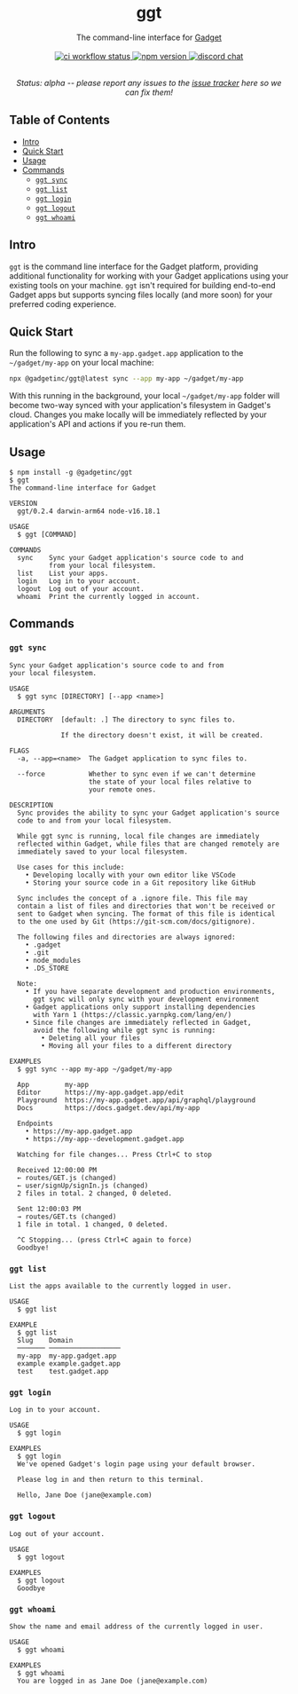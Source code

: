 <div align="center">
  <h1>ggt</h1>
  The command-line interface for <a href="https://gadget.dev">Gadget</a>

<br>
<br>

<a href="https://github.com/gadget-inc/ggt/actions/workflows/ci.yml?query=branch%3Amain">
  <img alt="ci workflow status" src="https://img.shields.io/github/actions/workflow/status/gadget-inc/ggt/ci.yml?branch=main&label=ci">
</a>
<a href="https://www.npmjs.com/package/@gadgetinc/ggt">
  <img alt="npm version" src="https://img.shields.io/npm/v/@gadgetinc/ggt">
</a>
<a href="https://discord.gg/nAfNKMdwKh">
  <img alt="discord chat" src="https://img.shields.io/discord/836317518595096598">
</a>

<br>
<br>

<i>Status: alpha -- please report any issues to the [issue tracker](https://github.com/gadget-inc/ggt/issues?q=is%3Aissue+is%3Aopen) here so we can fix them!</i>

</div>

## Table of Contents

- [Intro](#intro)
- [Quick Start](#quick-start)
- [Usage](#usage)
- [Commands](#commands)
  - [`ggt sync`](#ggt-sync)
  - [`ggt list`](#ggt-list)
  - [`ggt login`](#ggt-login)
  - [`ggt logout`](#ggt-logout)
  - [`ggt whoami`](#ggt-whoami)

## Intro

`ggt` is the command line interface for the Gadget platform, providing additional functionality for working with your Gadget applications using your existing tools on your machine. `ggt` isn't required for building end-to-end Gadget apps but supports syncing files locally (and more soon) for your preferred coding experience.

## Quick Start

Run the following to sync a `my-app.gadget.app` application to the `~/gadget/my-app` on your local machine:

```sh
npx @gadgetinc/ggt@latest sync --app my-app ~/gadget/my-app
```

With this running in the background, your local `~/gadget/my-app` folder will become two-way synced with your application's filesystem in Gadget's cloud. Changes you make locally will be immediately reflected by your application's API and actions if you re-run them.

## Usage

```sh-session
$ npm install -g @gadgetinc/ggt
$ ggt
The command-line interface for Gadget

VERSION
  ggt/0.2.4 darwin-arm64 node-v16.18.1

USAGE
  $ ggt [COMMAND]

COMMANDS
  sync    Sync your Gadget application's source code to and
          from your local filesystem.
  list    List your apps.
  login   Log in to your account.
  logout  Log out of your account.
  whoami  Print the currently logged in account.
```

## Commands

### `ggt sync`

    Sync your Gadget application's source code to and from
    your local filesystem.

    USAGE
      $ ggt sync [DIRECTORY] [--app <name>]

    ARGUMENTS
      DIRECTORY  [default: .] The directory to sync files to.

                 If the directory doesn't exist, it will be created.

    FLAGS
      -a, --app=<name>  The Gadget application to sync files to.

      --force           Whether to sync even if we can't determine
                        the state of your local files relative to
                        your remote ones.

    DESCRIPTION
      Sync provides the ability to sync your Gadget application's source
      code to and from your local filesystem.

      While ggt sync is running, local file changes are immediately
      reflected within Gadget, while files that are changed remotely are
      immediately saved to your local filesystem.

      Use cases for this include:
        • Developing locally with your own editor like VSCode
        • Storing your source code in a Git repository like GitHub

      Sync includes the concept of a .ignore file. This file may
      contain a list of files and directories that won't be received or
      sent to Gadget when syncing. The format of this file is identical
      to the one used by Git (https://git-scm.com/docs/gitignore).

      The following files and directories are always ignored:
        • .gadget
        • .git
        • node_modules
        • .DS_STORE

      Note:
        • If you have separate development and production environments,
          ggt sync will only sync with your development environment
        • Gadget applications only support installing dependencies
          with Yarn 1 (https://classic.yarnpkg.com/lang/en/)
        • Since file changes are immediately reflected in Gadget,
          avoid the following while ggt sync is running:
            • Deleting all your files
            • Moving all your files to a different directory

    EXAMPLES
      $ ggt sync --app my-app ~/gadget/my-app

      App         my-app
      Editor      https://my-app.gadget.app/edit
      Playground  https://my-app.gadget.app/api/graphql/playground
      Docs        https://docs.gadget.dev/api/my-app

      Endpoints
        • https://my-app.gadget.app
        • https://my-app--development.gadget.app

      Watching for file changes... Press Ctrl+C to stop

      Received 12:00:00 PM
      ← routes/GET.js (changed)
      ← user/signUp/signIn.js (changed)
      2 files in total. 2 changed, 0 deleted.

      Sent 12:00:03 PM
      → routes/GET.ts (changed)
      1 file in total. 1 changed, 0 deleted.

      ^C Stopping... (press Ctrl+C again to force)
      Goodbye!

### `ggt list`

    List the apps available to the currently logged in user.

    USAGE
      $ ggt list

    EXAMPLE
      $ ggt list
      Slug    Domain
      ─────── ──────────────────
      my-app  my-app.gadget.app
      example example.gadget.app
      test    test.gadget.app

### `ggt login`

    Log in to your account.

    USAGE
      $ ggt login

    EXAMPLES
      $ ggt login
      We've opened Gadget's login page using your default browser.

      Please log in and then return to this terminal.

      Hello, Jane Doe (jane@example.com)

### `ggt logout`

    Log out of your account.

    USAGE
      $ ggt logout

    EXAMPLES
      $ ggt logout
      Goodbye

### `ggt whoami`

    Show the name and email address of the currently logged in user.

    USAGE
      $ ggt whoami

    EXAMPLES
      $ ggt whoami
      You are logged in as Jane Doe (jane@example.com)
